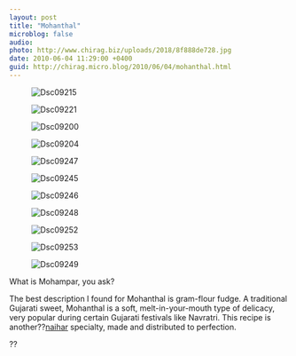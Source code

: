 ```yaml
---
layout: post
title: "Mohanthal"
microblog: false
audio: 
photo: http://www.chirag.biz/uploads/2018/8f888de728.jpg
date: 2010-06-04 11:29:00 +0400
guid: http://chirag.micro.blog/2010/06/04/mohanthal.html
---
```

<figure><img alt="Dsc09215" src="http://www.chirag.biz/uploads/2018/383c32bd46.jpg"></figure><figure><img alt="Dsc09221" src="http://www.chirag.biz/uploads/2018/3832eb4b7b.jpg"></figure><figure><img alt="Dsc09200" src="http://www.chirag.biz/uploads/2018/07a4fa2a49.jpg"></figure><figure><img alt="Dsc09204" src="http://www.chirag.biz/uploads/2018/44ee934a95.jpg"></figure><figure><img alt="Dsc09247" src="http://www.chirag.biz/uploads/2018/cf009ff7ec.jpg"></figure><figure><img alt="Dsc09245" src="http://www.chirag.biz/uploads/2018/10110076ef.jpg"></figure><figure><img alt="Dsc09246" src="http://www.chirag.biz/uploads/2018/b68a3060e2.jpg"></figure><figure><img alt="Dsc09248" src="http://www.chirag.biz/uploads/2018/7d7484cf3c.jpg"></figure><figure><img alt="Dsc09252" src="http://www.chirag.biz/uploads/2018/4e3f0c1d61.jpg"></figure><figure><img alt="Dsc09253" src="http://www.chirag.biz/uploads/2018/d49693768c.jpg"></figure><figure><img alt="Dsc09249" src="http://www.chirag.biz/uploads/2018/8f888de728.jpg"></figure><p>What is Mohampar, you ask?</p>
<p>The best description I found for Mohanthal is gram-flour fudge. A traditional Gujarati sweet, Mohanthal is a soft, melt-in-your-mouth type of delicacy, very popular during certain Gujarati festivals like Navratri. This recipe is another??<a href="http://www.naihar.com" target="_blank">naihar</a> specialty, made and distributed to perfection.</p>
<p>??</p>
